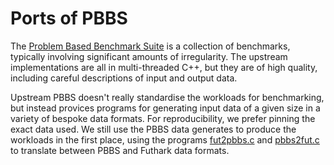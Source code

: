 # Ports of PBBS

The [Problem Based Benchmark
Suite](https://github.com/cmuparlay/pbbsbench) is a collection of
benchmarks, typically involving significant amounts of irregularity.
The upstream implementations are all in multi-threaded C++, but they
are of high quality, including careful descriptions of input and
output data.

Upstream PBBS doesn't really standardise the workloads for
benchmarking, but instead provices programs for generating input data
of a given size in a variety of bespoke data formats.  For
reproducibility, we prefer pinning the exact data used.  We still use
the PBBS data generates to produce the workloads in the first place,
using the programs [fut2pbbs.c](fut2pbbs) and [pbbs2fut.c](pbbs2fut)
to translate between PBBS and Futhark data formats.
